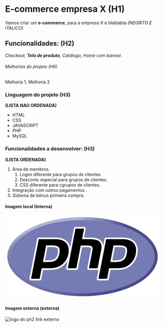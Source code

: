 # E-commerce empresa X  (H1)

Vamos criar um **e-commerce**, para a *empresa X* e blablabla  *(NEGRITO E ITALICO)*

## Funcionalidades:  (H2)

_Checkout, **Tela de produto**, Catálogo, Home com banner._

###### Melhorias do projeto (H6)

Melhoria 1, Melhoria 2

### Linguagem do projeto (H3)
**(LISTA NAO ORDENADA)**

* HTML
* CSS
* JAVASCRIPT      
* PHP
* MySQL

### Funcionalidades a desenvolver: (H3)
**(LISTA ORDENADA)**

1. Área de membros.
    1. Logim diferente para grupos de clientes
    2. Desconto especial para grupos de clientes.
    3. CSS diferente para cgrupos de clientes.
2. Integração com outros pagamentos .
3. Sistema de bônus primeira compra.

#### Imagem local (Interna)

![logo do PHP](img/PHP.png) 

#### Imagem externa (externa)

![logo do ph2 link externo](https://www.google.com/url?sa=i&url=https%3A%2F%2Facadtec.com.br%2Fblog%2Fdesenvolvimento-backend%2Fporque-devo-aprender-php-em-2021&psig=AOvVaw1Wb2uji9B4SJTO6-5XfjmE&ust=1646952334827000&source=images&cd=vfe&ved=0CAsQjRxqFwoTCLCs2uCNuvYCFQAAAAAdAAAAABAO)


